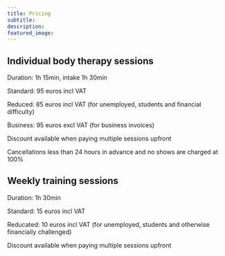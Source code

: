 ```yaml
---
title: Pricing
subtitle: 
description:
featured_image: 
---
```


## Individual body therapy sessions

Duration: 1h 15min, intake 1h 30min

Standard: 95 euros incl VAT

Reduced: 85 euros incl VAT (for unemployed, students and financial difficulty)

Business: 95 euros excl VAT (for business invoices)

Discount available when paying multiple sessions upfront

Cancellations less than 24 hours in advance and no shows are charged at 100%

## Weekly training sessions

Duration: 1h 30min

Standard: 15 euros incl VAT

Reducated: 10 euros incl VAT (for unemployed, students and otherwise financially challenged)

Discount available when paying multiple sessions upfront
